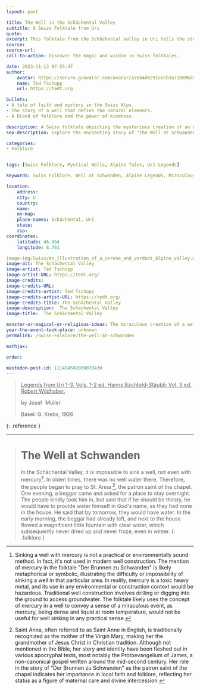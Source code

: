 ```yaml
---
layout: post

title: The Well in the Schächental Valley
subtitle: A Swiss Folktale from Uri
quote: 
excerpt: This folktale from the Schächental valley in Uri tells the story of how a miraculous well came to be, thanks to the intervention of a mysterious traveler and the faith of the local people.
source: 
source-url: 
call-to-action: Discover the magic and wisdom in Swiss folktales.

date: 2023-11-13 07:55:47
author:
    avatar: https://secure.gravatar.com/avatar/a76b4d6291cecb3a738896a971bfb903?s=512&d=mp&r=g
    name: Ted Tschopp
    url: https://tedt.org

bullets:
- A tale of faith and mystery in the Swiss Alps.
- The story of a well that defies the natural elements.
- A blend of folklore and the power of kindness.

description: A Swiss folktale depicting the mysterious creation of an ever-flowing well in the Schächental valley.
seo-description: Explore the enchanting story of "The Well at Schwanden", a Swiss folktale filled with mystery, faith, and the enduring power of kindness.

categories:
- Folklore


tags: [Swiss Folklore, Mystical Wells, Alpine Tales, Uri Legends]

keywords: Swiss Folklore, Well at Schwanden, Alpine Legends, Miraculous Wells

location:
    address: 
    city: U
    country: 
    name: 
    on-map:
    place-names: Schächental, Uri
    state:
    zip:
coordinates:
    latitude: 46.864
    longitude: 8.761

image:img/Swiss/An_illustration_of_a_serene_and_verdant_Alpine_valley.webp
image-alt: The Schächental Valley
image-artist: Ted Tschopp
image-artist-URL: https://tedt.org/
image-credits: 
image-credits-URL: 
image-credits-artist: Ted Tschopp
image-credits-artist-URL: https://tedt.org/
image-credits-title: The Schächental Valley
image-description:  The Schächental Valley
image-title:  The Schächental Valley

monster-or-magical-or-religious-ideas: The miraculous creation of a well by a mysterious traveler.
year-the-event-took-place: unknown
permalink: /Swiss-Folklore/the-well-at-schwanden

mathjax:

order:

mastodon-post-id: 111404502000070430
---
```



> <ins> Legends from Uri 1-3. Vols. 1-2 ed. Hanns Bächtold-Stäubli; Vol. 3 ed. Robert Wildhaber.</ins>
> 
> by Josef  Müller
> 
>  Basel: G. Krebs, 1926
>
{: .reference }

---

> # The Well at Schwanden
>
>In the Schächental Valley, it is impossible to sink a well, not even with mercury[^1]. In olden times, there was no well water there. Therefore, the people began to pray to St. Anna [^2], the patron saint of the chapel. One evening, a beggar came and asked for a place to stay overnight. The people kindly took him in, but said that if he should be thirsty, he would have to provide water himself in God's name, as they had none in the house. He said that by tomorrow, they would have water. In the early morning, the beggar had already left, and next to the house flowed a magnificent little fountain with clear water, which subsequently never dried up and never froze, even in winter.
{: .folklore }

[^1]: Sinking a well with mercury is not a practical or environmentally sound method. In fact, it's not used in modern well construction. The mention of mercury in the folktale "Der Brunnen zu Schwanden" is likely metaphorical or symbolic, illustrating the difficulty or impossibility of sinking a well in that particular area. In reality, mercury is a toxic heavy metal, and its use in any environmental or construction context would be hazardous. Traditional well construction involves drilling or digging into the ground to access groundwater.  The folktale likely uses the concept of mercury in a well to convey a sense of a miraculous event, as mercury, being dense and liquid at room temperature, would not be useful for well sinking in any practical sense.

[^2]: Saint Anna, often referred to as Saint Anne in English, is traditionally recognized as the mother of the Virgin Mary, making her the grandmother of Jesus Christ in Christian tradition. Although not mentioned in the Bible, her story and identity have been fleshed out in various apocryphal texts, most notably the Protoevangelium of James, a non-canonical gospel written around the mid-second century.  Her role in the story of "Der Brunnen zu Schwanden" as the patron saint of the chapel indicates her importance in local faith and folklore, reflecting her status as a figure of maternal care and divine intercession.
